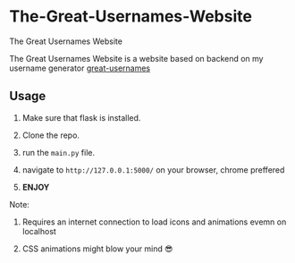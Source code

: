 # The-Great-Usernames-Website
The Great Usernames Website

The Great Usernames Website is a website based on backend on my username generator <a href="github.com/akionsight/great-usernames">great-usernames</a>

## Usage 
1. Make sure that flask is installed.

2. Clone the repo.

3. run the `main.py` file. 

4. navigate to `http://127.0.0.1:5000/` on your browser, chrome preffered

5. **ENJOY**

Note:
1. Requires an internet connection to load icons and animations evemn on localhost

2. CSS animations might blow your mind 😎
